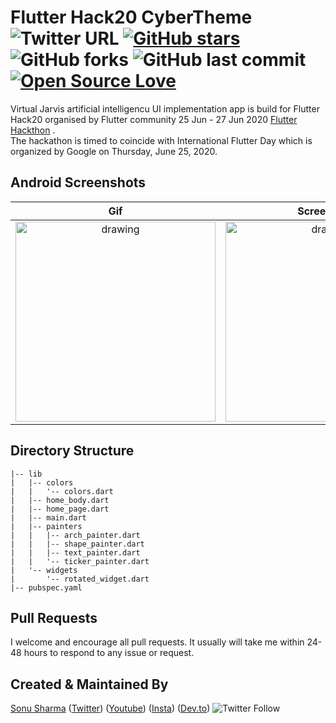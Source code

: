 # Flutter Hack20 CyberTheme  ![Twitter URL](https://img.shields.io/twitter/url?style=social&url=https%3A%2F%2Ftwitter.com%2Fthealphamerc) [![GitHub stars](https://img.shields.io/github/stars/Thealphamerc/flutter_hack20_cyber_theme?style=social)](https://github.com/login?return_to=%2FTheAlphamerc%flutter_hack20_cyber_theme) ![GitHub forks](https://img.shields.io/github/forks/TheAlphamerc/flutter_hack20_cyber_theme?style=social) ![GitHub last commit](https://img.shields.io/github/last-commit/Thealphamerc/flutter_hack20_cyber_theme) [![Open Source Love](https://badges.frapsoft.com/os/v2/open-source.svg?v=103)](https://github.com/Thealphamerc/flutter_hack20_cyber_theme) 

Virtual Jarvis artificial intelligencu UI implementation app is build for Flutter Hack20 organised by Flutter community 25 Jun - 27 Jun 2020 [Flutter Hackthon](https://flutterhackathon.com/) . </br>
The hackathon is timed to coincide with International Flutter Day which is organized by Google on Thursday, June 25, 2020. 


## Android Screenshots

  Gif                 |   Screenshot
:-------------------------:|:-------------------------:
<img src="https://github.com/TheAlphamerc/flutter_hack20_cyber_theme/blob/master/screenshots/screen_gif.gif?raw=true" alt="drawing" width="320"/> | <img src="https://github.com/TheAlphamerc/flutter_hack20_cyber_theme/blob/master/screenshots/screenshot.jpg?raw=true" alt="drawing" width="320"/>


## Directory Structure
```
|-- lib
|   |-- colors
|   |   '-- colors.dart
|   |-- home_body.dart
|   |-- home_page.dart
|   |-- main.dart
|   |-- painters
|   |   |-- arch_painter.dart
|   |   |-- shape_painter.dart
|   |   |-- text_painter.dart
|   |   '-- ticker_painter.dart
|   '-- widgets
|       '-- rotated_widget.dart
|-- pubspec.yaml
```
## Pull Requests

I welcome and encourage all pull requests. It usually will take me within 24-48 hours to respond to any issue or request.

## Created & Maintained By

[Sonu Sharma](https://github.com/TheAlphamerc) ([Twitter](https://www.twitter.com/TheAlphamerc)) ([Youtube](https://www.youtube.com/user/sonusharma045sonu/)) ([Insta](https://www.instagram.com/_sonu_sharma__)) ([Dev.to](https://dev.to/thealphamerc))
  ![Twitter Follow](https://img.shields.io/twitter/follow/thealphamerc?style=social) 

